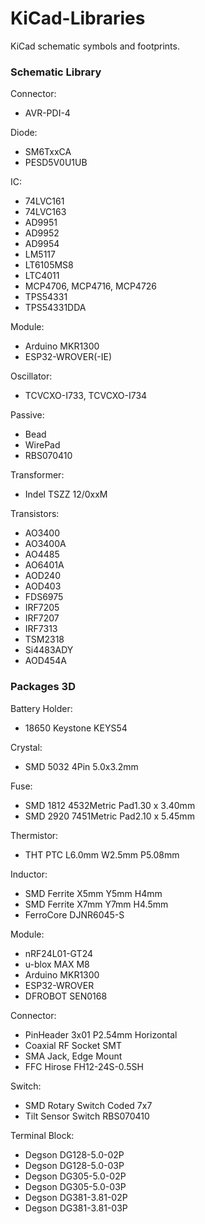 # KiCad-Libraries
KiCad schematic symbols and footprints.

### Schematic Library
Connector:
- AVR-PDI-4

Diode:
- SM6TxxCA
- PESD5V0U1UB

IC:
- 74LVC161
- 74LVC163
- AD9951
- AD9952
- AD9954
- LM5117
- LT6105MS8
- LTC4011
- MCP4706, MCP4716, MCP4726
- TPS54331
- TPS54331DDA

Module:
- Arduino MKR1300
- ESP32-WROVER(-IE)

Oscillator:
- TCVCXO-I733, TCVCXO-I734

Passive:
- Bead
- WirePad
- RBS070410

Transformer:
- Indel TSZZ 12/0xxM

Transistors:
- AO3400
- AO3400A
- AO4485
- AO6401A
- AOD240
- AOD403
- FDS6975
- IRF7205
- IRF7207
- IRF7313
- TSM2318
- Si4483ADY
- AOD454A


### Packages 3D
Battery Holder:
- 18650 Keystone KEYS54

Crystal:
- SMD 5032 4Pin 5.0x3.2mm

Fuse:
- SMD 1812 4532Metric Pad1.30 x 3.40mm
- SMD 2920 7451Metric Pad2.10 x 5.45mm

Thermistor:
- THT PTC L6.0mm W2.5mm P5.08mm

Inductor:
- SMD Ferrite X5mm Y5mm H4mm
- SMD Ferrite X7mm Y7mm H4.5mm
- FerroCore DJNR6045-S

Module:
- nRF24L01-GT24
- u-blox MAX M8
- Arduino MKR1300
- ESP32-WROVER
- DFROBOT SEN0168

Connector:
- PinHeader 3x01 P2.54mm Horizontal
- Coaxial RF Socket SMT
- SMA Jack, Edge Mount
- FFC Hirose FH12-24S-0.5SH

Switch:
- SMD Rotary Switch Coded 7x7
- Tilt Sensor Switch RBS070410

Terminal Block:
- Degson DG128-5.0-02P
- Degson DG128-5.0-03P
- Degson DG305-5.0-02P
- Degson DG305-5.0-03P
- Degson DG381-3.81-02P
- Degson DG381-3.81-03P
